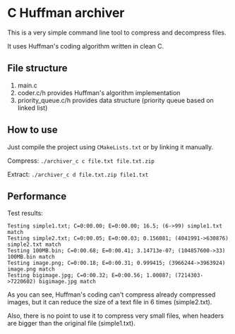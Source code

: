 # C Huffman archiver

This is a very simple command line tool to compress and decompress files.

It uses Huffman's coding algorithm written in clean C.

## File structure
1. main.c
2. coder.c/h provides Huffman's algorithm implementation
3. priority_queue.c/h provides data structure (priority queue based on linked list)

## How to use
Just compile the project using `CMakeLists.txt` or by linking it manually.

Compress:
`./archiver_c c file.txt file.txt.zip`

Extract:
`./archiver_c d file.txt.zip file1.txt`

## Performance
Test results:
```
Testing simple1.txt; C=0:00.00; E=0:00.00; 16.5; (6->99) simple1.txt match
Testing simple2.txt; C=0:00.05; E=0:00.03; 0.156081; (4041991->630876) simple2.txt match
Testing 100MB.bin; C=0:00.68; E=0:00.41; 3.14713e-07; (104857600->33) 100MB.bin match
Testing image.png; C=0:00.18; E=0:00.31; 0.999415; (3966244->3963924) image.png match
Testing bigimage.jpg; C=0:00.32; E=0:00.56; 1.00087; (7214303->7220602) bigimage.jpg match
```

As you can see, Huffman's coding can't compress already compressed images, but it can reduce the size of a text file in 6 times (simple2.txt).

Also, there is no point to use it to compress very small files, when headers are bigger than the original file (simple1.txt).